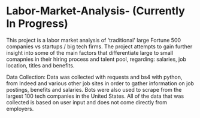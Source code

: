 # Labor-Market-Analysis- (Currently In Progress)
This project is a labor market analysis of 'traditional' large Fortune 500 companies vs startups / big tech firms. The project attempts to gain further insight into some of the main factors that differentiate large to small comapnies in their hiring process and talent pool, regarding: salaries, job location, titles and benefits.

Data Collection: Data was collected with requests and bs4 with python, from Indeed and various other job sites in order to gather information on job postings, benefits and salaries. Bots were also used to scrape from the largest 100 tech companies in the United States. All of the data that was collected is based on user input and does not come directly from employers.
